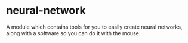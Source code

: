 # neural-network
A module which contains tools for you to easily create neural networks, along with a software so you can do it with the mouse.
